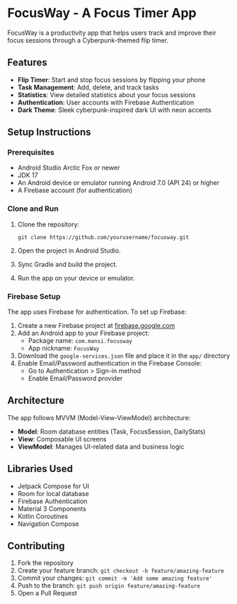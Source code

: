 # FocusWay - A Focus Timer App

FocusWay is a productivity app that helps users track and improve their focus sessions through a Cyberpunk-themed flip timer.

## Features

- **Flip Timer**: Start and stop focus sessions by flipping your phone
- **Task Management**: Add, delete, and track tasks
- **Statistics**: View detailed statistics about your focus sessions
- **Authentication**: User accounts with Firebase Authentication
- **Dark Theme**: Sleek cyberpunk-inspired dark UI with neon accents

## Setup Instructions

### Prerequisites

- Android Studio Arctic Fox or newer
- JDK 17
- An Android device or emulator running Android 7.0 (API 24) or higher
- A Firebase account (for authentication)

### Clone and Run

1. Clone the repository:
   ```
   git clone https://github.com/yourusername/focusway.git
   ```

2. Open the project in Android Studio.

3. Sync Gradle and build the project.

4. Run the app on your device or emulator.

### Firebase Setup

The app uses Firebase for authentication. To set up Firebase:

1. Create a new Firebase project at [firebase.google.com](https://firebase.google.com/)
2. Add an Android app to your Firebase project:
   - Package name: `com.mansi.focusway`
   - App nickname: `FocusWay`
3. Download the `google-services.json` file and place it in the `app/` directory
4. Enable Email/Password authentication in the Firebase Console:
   - Go to Authentication > Sign-in method
   - Enable Email/Password provider

## Architecture

The app follows MVVM (Model-View-ViewModel) architecture:

- **Model**: Room database entities (Task, FocusSession, DailyStats)
- **View**: Composable UI screens
- **ViewModel**: Manages UI-related data and business logic

## Libraries Used

- Jetpack Compose for UI
- Room for local database
- Firebase Authentication
- Material 3 Components
- Kotlin Coroutines
- Navigation Compose

## Contributing

1. Fork the repository
2. Create your feature branch: `git checkout -b feature/amazing-feature`
3. Commit your changes: `git commit -m 'Add some amazing feature'`
4. Push to the branch: `git push origin feature/amazing-feature`
5. Open a Pull Request 